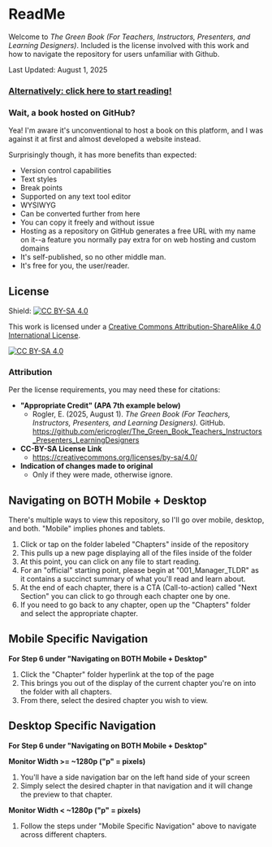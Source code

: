 # ReadMe

Welcome to *The Green Book (For Teachers, Instructors, Presenters, and Learning Designers)*. Included is the license involved with this work and how to navigate the repository for users unfamiliar with Github.

Last Updated: August 1, 2025

### [Alternatively: click here to start reading!](Chapters/Z001_Manager_TLDR.md)

### Wait, a book hosted on GitHub?

Yea! I'm aware it's unconventional to host a book on this platform, and I was against it at first and almost developed a website instead.

Surprisingly though, it has more benefits than expected:
- Version control capabilities
- Text styles
- Break points
- Supported on any text tool editor
- WYSIWYG
- Can be converted further from here
- You can copy it freely and without issue
- Hosting as a repository on GitHub generates a free URL with my name on it--a feature you normally pay extra for on web hosting and custom domains
- It's self-published, so no other middle man.
- It's free for you, the user/reader.

## License

Shield: [![CC BY-SA 4.0][cc-by-sa-shield]][cc-by-sa]

This work is licensed under a
[Creative Commons Attribution-ShareAlike 4.0 International License][cc-by-sa].

[![CC BY-SA 4.0][cc-by-sa-image]][cc-by-sa]

[cc-by-sa]: http://creativecommons.org/licenses/by-sa/4.0/
[cc-by-sa-image]: https://licensebuttons.net/l/by-sa/4.0/88x31.png
[cc-by-sa-shield]: https://img.shields.io/badge/License-CC%20BY--SA%204.0-lightgrey.svg

### Attribution
Per the license requirements, you may need these for citations:

- **"Appropriate Credit" (APA 7th example below)**
  - Rogler, E. (2025, August 1). *The Green Book (For Teachers, Instructors, Presenters, and Learning Designers).* GitHub. https://github.com/ericrogler/The_Green_Book_Teachers_Instructors_Presenters_LearningDesigners 
- **CC-BY-SA License Link**
  - https://creativecommons.org/licenses/by-sa/4.0/
- **Indication of changes made to original**
  - Only if they were made, otherwise ignore.

## Navigating on BOTH Mobile + Desktop

There's multiple ways to view this repository, so I'll go over mobile, desktop, and both. "Mobile" implies phones and tablets.

1. Click or tap on the folder labeled "Chapters" inside of the repository
2. This pulls up a new page displaying all of the files inside of the folder
3. At this point, you can click on any file to start reading.
4. For an "official" starting point, please begin at "001_Manager_TLDR" as it contains a succinct summary of what you'll read and learn about.
5. At the end of each chapter, there is a CTA (Call-to-action) called "Next Section" you can click to go through each chapter one by one.
6. If you need to go back to any chapter, open up the "Chapters" folder and select the appropriate chapter.

## Mobile Specific Navigation

**For Step 6 under "Navigating on BOTH Mobile + Desktop"**
1. Click the "Chapter" folder hyperlink at the top of the page
2. This brings you out of the display of the current chapter you're on into the folder with all chapters.
3. From there, select the desired chapter you wish to view.

## Desktop Specific Navigation

**For Step 6 under "Navigating on BOTH Mobile + Desktop"**

**Monitor Width >= ~1280p ("p" = pixels)**
1. You'll have a side navigation bar on the left hand side of your screen
2. Simply select the desired chapter in that navigation and it will change the preview to that chapter.

**Monitor Width < ~1280p ("p" = pixels)**
1. Follow the steps under "Mobile Specific Navigation" above to navigate across different chapters.
